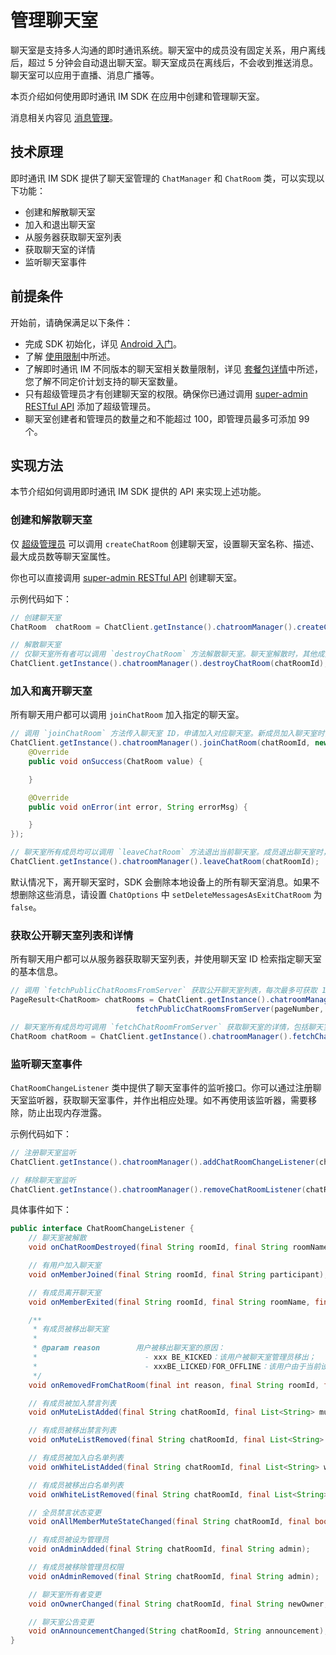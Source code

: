 # 管理聊天室
聊天室是支持多人沟通的即时通讯系统。聊天室中的成员没有固定关系，用户离线后，超过 5 分钟会自动退出聊天室。聊天室成员在离线后，不会收到推送消息。聊天室可以应用于直播、消息广播等。

本页介绍如何使用即时通讯 IM SDK 在应用中创建和管理聊天室。

消息相关内容见 [消息管理](https://docs-preprod.agora.io/cn/agora-chat/agora_chat_message_overview?platform=Android)。

## 技术原理

即时通讯 IM SDK 提供了聊天室管理的 `ChatManager` 和 `ChatRoom` 类，可以实现以下功能：

- 创建和解散聊天室
- 加入和退出聊天室
- 从服务器获取聊天室列表
- 获取聊天室的详情
- 监听聊天室事件

## 前提条件

开始前，请确保满足以下条件：

- 完成 SDK 初始化，详见 [Android 入门](https://docs.agora.io/cn/agora-chat/agora_chat_get_started_android?platform=Android)。
- 了解 [使用限制](https://docs.agora.io/cn/agora-chat/agora_chat_limitation?platform=Android)中所述。
- 了解即时通讯 IM 不同版本的聊天室相关数量限制，详见 [套餐包详情](https://docs.agora.io/cn/agora-chat/agora_chat_plan?platform=Android)中所述，您了解不同定价计划支持的聊天室数量。
- 只有超级管理员才有创建聊天室的权限。确保你已通过调用 [super-admin RESTful API](https://docs.agora.io/cn/agora-chat/agora_chat_restful_chatroom_superadmin?platform=RESTful#adding-a-chat-room-super-admin) 添加了超级管理员。
- 聊天室创建者和管理员的数量之和不能超过 100，即管理员最多可添加 99 个。

## 实现方法

本节介绍如何调用即时通讯 IM SDK 提供的 API 来实现上述功能。

### 创建和解散聊天室

仅 [超级管理员](https://docs.agora.io/cn/agora-chat/agora_chat_restful_chatroom_superadmin?platform=RESTful#adding-a-chat-room-super-admin) 可以调用 `createChatRoom` 创建聊天室，设置聊天室名称、描述、最大成员数等聊天室属性。

你也可以直接调用 [super-admin RESTful API](https://docs.agora.io/cn/agora-chat/agora_chat_restful_chatroom_superadmin?platform=RESTful#adding-a-chat-room-super-admin) 创建聊天室。

示例代码如下：

```java
// 创建聊天室
ChatRoom  chatRoom = ChatClient.getInstance().chatroomManager().createChatRoom(subject, description, welcomMessage, maxUserCount, members);

// 解散聊天室
// 仅聊天室所有者可以调用 `destroyChatRoom` 方法解散聊天室。聊天室解散时，其他成员收到 `onChatRoomDestroyed` 回调并被踢出聊天室。
ChatClient.getInstance().chatroomManager().destroyChatRoom(chatRoomId);
```

### 加入和离开聊天室

所有聊天用户都可以调用 `joinChatRoom` 加入指定的聊天室。

```java
// 调用 `joinChatRoom` 方法传入聊天室 ID，申请加入对应聊天室。新成员加入聊天室时，其他成员收到 `onMemberJoined` 回调。
ChatClient.getInstance().chatroomManager().joinChatRoom(chatRoomId, new ValueCallBack<ChatRoom>() {
    @Override
    public void onSuccess(ChatRoom value) {

    }

    @Override
    public void onError(int error, String errorMsg) {

    }
});

// 聊天室所有成员均可以调用 `leaveChatRoom` 方法退出当前聊天室。成员退出聊天室时，其他成员收到 `onMemberExited` 回调。
ChatClient.getInstance().chatroomManager().leaveChatRoom(chatRoomId);
```

默认情况下，离开聊天室时，SDK 会删除本地设备上的所有聊天室消息。如果不想删除这些消息，请设置 `ChatOptions` 中 `setDeleteMessagesAsExitChatRoom` 为 `false`。

### 获取公开聊天室列表和详情

所有聊天用户都可以从服务器获取聊天室列表，并使用聊天室 ID 检索指定聊天室的基本信息。

```java
// 调用 `fetchPublicChatRoomsFromServer` 获取公开聊天室列表，每次最多可获取 1,000 个。
PageResult<ChatRoom> chatRooms = ChatClient.getInstance().chatroomManager().
                            fetchPublicChatRoomsFromServer(pageNumber, pageSize);

// 聊天室所有成员均可调用 `fetchChatRoomFromServer` 获取聊天室的详情，包括聊天室 ID、聊天室名称，聊天室描述、聊天室公告、管理员列表、最大成员数、聊天室所有者、是否全员禁言以及聊天室角色类型。成员列表、黑名单列表、禁言列表需单独调用接口获取。
ChatRoom chatRoom = ChatClient.getInstance().chatroomManager().fetchChatRoomFromServer(chatRoomId);
```

### 监听聊天室事件

`ChatRoomChangeListener` 类中提供了聊天室事件的监听接口。你可以通过注册聊天室监听器，获取聊天室事件，并作出相应处理。如不再使用该监听器，需要移除，防止出现内存泄露。

示例代码如下：

```java
// 注册聊天室监听
ChatClient.getInstance().chatroomManager().addChatRoomChangeListener(chatRoomChangeListener);

// 移除聊天室监听
ChatClient.getInstance().chatroomManager().removeChatRoomListener(chatRoomChangeListener);
```

具体事件如下：

```java
public interface ChatRoomChangeListener {
    // 聊天室被解散
    void onChatRoomDestroyed(final String roomId, final String roomName);

    // 有用户加入聊天室
    void onMemberJoined(final String roomId, final String participant);

    // 有成员离开聊天室
    void onMemberExited(final String roomId, final String roomName, final String participant);

    /**
     * 有成员被移出聊天室
     *
     * @param reason        用户被移出聊天室的原因：
     *                        - xxx BE_KICKED：该用户被聊天室管理员移出；
     *                        - xxxBE_LICKED)FOR_OFFLINE：该用户由于当前设备断网被服务器移出聊天室。
     */
    void onRemovedFromChatRoom(final int reason, final String roomId, final String roomName, final String participant);

    // 有成员被加入禁言列表
    void onMuteListAdded(final String chatRoomId, final List<String> mutes, final long expireTime);

    // 有成员被移出禁言列表
    void onMuteListRemoved(final String chatRoomId, final List<String> mutes);

    // 有成员被加入白名单列表
    void onWhiteListAdded(final String chatRoomId, final List<String> whitelist);

    // 有成员被移出白名单列表
    void onWhiteListRemoved(final String chatRoomId, final List<String> whitelist);

    // 全员禁言状态变更
    void onAllMemberMuteStateChanged(final String chatRoomId, final boolean isMuted);

    // 有成员被设为管理员
    void onAdminAdded(final String chatRoomId, final String admin);

    // 有成员被移除管理员权限
    void onAdminRemoved(final String chatRoomId, final String admin);

    // 聊天室所有者变更
    void onOwnerChanged(final String chatRoomId, final String newOwner, final String oldOwner);

    // 聊天室公告变更
    void onAnnouncementChanged(String chatRoomId, String announcement);
}
```
